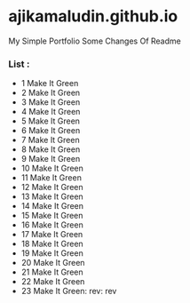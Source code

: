 # ajikamaludin.github.io

My Simple Portfolio
Some Changes Of Readme

### List :
- 1 Make It Green
- 2 Make It Green
- 3 Make It Green
- 4 Make It Green
- 5 Make It Green
- 6 Make It Green
- 7 Make It Green
- 8 Make It Green
- 9 Make It Green
- 10 Make It Green
- 11 Make It Green
- 12 Make It Green
- 13 Make It Green
- 14 Make It Green
- 15 Make It Green
- 16 Make It Green
- 17 Make It Green
- 18 Make It Green
- 19 Make It Green
- 20 Make It Green
- 21 Make It Green
- 22 Make It Green 
- 23 Make It Green: rev: rev
